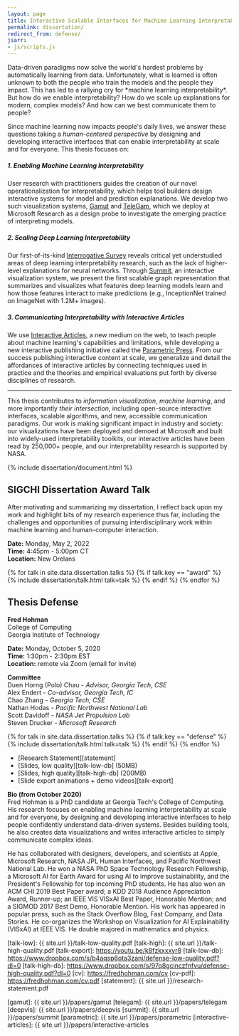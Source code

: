 ```yaml
---
layout: page
title: Interactive Scalable Interfaces for Machine Learning Interpretability
permalink: dissertation/
redirect_from: defense/
jsarr:
- js/scripts.js
---
```


<span class="dissertation-subtitle">
Data-driven paradigms now solve the world's hardest problems by automatically learning from data. Unfortunately, what is learned is often unknown to both the people who train the models and the people they impact. This has led to a rallying cry for *machine learning interpretability*. But how do we enable interpretability? How do we scale up explanations for modern, complex models? And how can we best communicate them to people?
<span>

Since machine learning now impacts people's daily lives, we answer these questions taking a *human-centered perspective* by designing and developing interactive interfaces that can enable interpretability at scale and for everyone. This thesis focuses on:

##### 1. Enabling Machine Learning Interpretability

User research with practitioners guides the creation of our novel operationalization for interpretability, which helps tool builders design interactive systems for model and prediction explanations. We develop two such visualization systems, <a href="{{ site.url }}/papers/gamut" class="sc">Gamut</a> and <a href="{{ site.url }}/papers/telegam" class="sc">TeleGam</a>, which we deploy at Microsoft Research as a design probe to investigate the emerging practice of interpreting models. 

##### 2. Scaling Deep Learning Interpretability

Our first-of-its-kind <a href="{{ site.url }}/papers/deepvis" class="sc">Interrogative Survey</a> reveals critical yet understudied areas of deep learning interpretability research, such as the lack of higher-level explanations for neural networks. Through <a href="{{ site.url }}/papers/summit" class="sc">Summit</a>, an interactive visualization system, we present the first scalable graph representation that summarizes and visualizes what features deep learning models learn and how those features interact to make predictions (e.g., InceptionNet trained on ImageNet with 1.2M+ images).

##### 3. Communicating Interpretability with Interactive Articles

We use <a href="{{ site.url }}/papers/interactive-articles" class="sc">Interactive Articles</a>, a new medium on the web, to teach people about machine learning's capabilities and limitations, while developing a new interactive publishing initiative called the <a href="{{ site.url }}/papers/parametric" class="sc">Parametric Press</a>. From our success publishing interactive content at scale, we generalize and detail the affordances of interactive articles by connecting techniques used in practice and the theories and empirical evaluations put forth by diverse disciplines of research.

<!-- <img src="../images/iii.png" class="iii">
<figcaption>An overview of my interdisciplinary research where I design and develop interactive interfaces to enable machine learning interpretability at scale and for everyone.</figcaption> -->

***

This thesis contributes to *information visualization*, *machine learning*, and more importantly *their intersection*, including open-source interactive interfaces, scalable algorithms, and new, accessible communication paradigms. Our work is making significant impact in industry and society: our visualizations have been deployed and demoed at Microsoft and built into widely-used interpretability toolkits, our interactive articles have been read by 250,000+ people, and our interpretability research is supported by NASA.

{% include dissertation/document.html %}

## SIGCHI Dissertation Award Talk

After motivating and summarizing my dissertation, I reflect back upon my work and highlight bits of my research experience thus far, including the challenges and opportunities of pursuing interdisciplinary work within machine learning and human-computer interaction.
<!-- ACM link? -->

**Date:** Monday, May 2, 2022  
**Time:** 4:45pm - 5:00pm CT  
**Location:** New Orelans

{% for talk in site.data.dissertation.talks %}
{% if talk.key == "award" %}
{% include dissertation/talk.html talk=talk %}
{% endif %}
{% endfor %}

## Thesis Defense

**Fred Hohman**  
College of Computing  
Georgia Institute of Technology

**Date:** Monday, October 5, 2020  
**Time:** 1:30pm - 2:30pm EST  
**Location:** remote via Zoom (email for invite)

**Committee**  
Duen Horng (Polo) Chau - *Advisor, Georgia Tech, CSE*  
Alex Endert - *Co-advisor, Georgia Tech, IC*  
Chao Zhang - *Georgia Tech, CSE*  
Nathan Hodas - *Pacific Northwest National Lab*  
Scott Davidoff - *NASA Jet Propulsion Lab*  
Steven Drucker - *Microsoft Research*

{% for talk in site.data.dissertation.talks %}
{% if talk.key == "defense" %}
{% include dissertation/talk.html talk=talk %}
{% endif %}
{% endfor %}

<!-- **Materials**   -->
* [Research Statement][statement]  
* [Slides, low quality][talk-low-db] (50MB)  
* [Slides, high quality][talk-high-db] (200MB)  
* [Slide export animations + demo videos][talk-export]

**Bio (from October 2020)**  
Fred Hohman is a PhD candidate at Georgia Tech's College of Computing.
His research focuses on enabling machine learning interpretability at scale and for everyone, by designing and developing interactive interfaces to help people confidently understand data-driven systems. Besides building tools, he also creates data visualizations and writes interactive articles to simply communicate complex ideas.

He has collaborated with designers, developers, and scientists at Apple, Microsoft Research, NASA JPL Human Interfaces, and Pacific Northwest National Lab. He won a NASA PhD Space Technology Research Fellowship, a Microsoft AI for Earth Award for using AI to improve sustainability, and the President's Fellowship for top incoming PhD students. He has also won an ACM CHI 2019 Best Paper award; a KDD 2018 Audience Appreciation Award, Runner-up; an IEEE VIS VISxAI Best Paper, Honorable Mention; and a SIGMOD 2017 Best Demo, Honorable Mention. His work has appeared in popular press, such as the Stack Overflow Blog, Fast Company, and Data Stories. He co-organizes the Workshop on Visualization for AI Explainability (VISxAI) at IEEE VIS. He double majored in mathematics and physics.

[talk-low]: {{ site.url }}/talk-low-quality.pdf
[talk-high]: {{ site.url }}/talk-high-quality.pdf
[talk-export]: https://youtu.be/k8fzkxxxyr8
[talk-low-db]: https://www.dropbox.com/s/b4aqsp6ota3zani/defense-low-quality.pdf?dl=0
[talk-high-db]: https://www.dropbox.com/s/97q8gcinczfnfvu/defense-high-quality.pdf?dl=0
[cv]: https://fredhohman.com/cv
[cv-pdf]: https://fredhohman.com/cv.pdf
[statement]: {{ site.url }}/research-statement.pdf

[gamut]: {{ site.url }}/papers/gamut
[telegam]: {{ site.url }}/papers/telegam
[deepvis]: {{ site.url }}/papers/deepvis
[summit]: {{ site.url }}/papers/summit
[parametric]: {{ site.url }}/papers/parametric
[interactive-articles]: {{ site.url }}/papers/interactive-articles